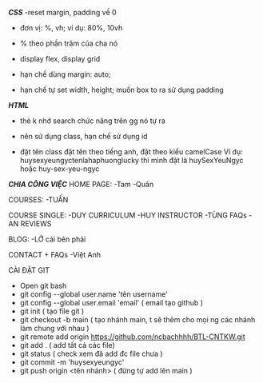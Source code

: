 ***CSS***
-reset margin, padding về 0

- đơn vị: %, vh; ví dụ: 80%, 10vh
+ % theo phần trăm của cha nó

- display flex, display grid

- hạn chế dùng margin: auto;

- hạn chế tự set width, height; muốn box to ra sử dụng padding

***HTML***
- thẻ k nhớ search chức năng trên gg nó tự ra

- nên sử dụng class, hạn chế sử dụng id

- đặt tên class đặt tên theo tiếng anh, đặt theo kiểu camelCase
Ví dụ: huysexyeungyctenlahaphuonglucky thì mình đặt là huySexYeuNgyc hoặc huy-sex-yeu-ngyc

***CHIA CÔNG VIỆC***
HOME PAGE:
-Tam
-Quân

COURSES:
-TUẤN

COURSE SINGLE:
-DUY CURRICULUM
-HUY INSTRUCTOR
-TÙNG FAQs
-AN REVIEWS

BLOG:
-LỞ cái bên phải

CONTACT + FAQs
-Việt Anh

CÀI ĐẶT GIT
- Open git bash
- git config --global user.name 'tên username'
- git config --global user.email 'email' ( email tạo github )
- git init ( tạo file git )
- git checkout -b main ( tạo nhánh main, t sẽ thêm cho mọi ng các nhánh làm chung với nhau ) 
- git remote add origin https://github.com/ncbachhhh/BTL-CNTKW.git
- git add . ( add tất cả các file)
- git status ( check xem đã add đc file chưa )
- git commit -m 'huysexyeungyc'
- git push origin <tên nhánh> ( đừng tự add lên main )